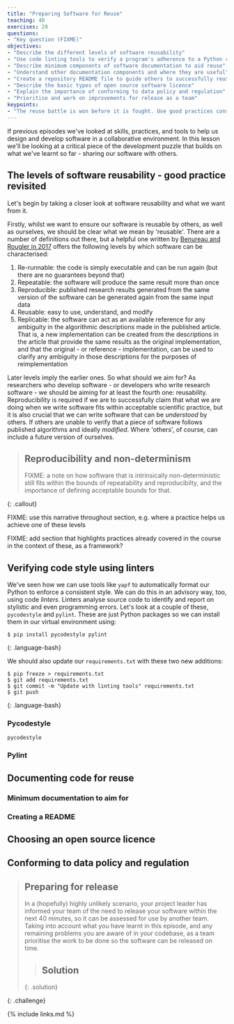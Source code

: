 ```yaml
---
title: "Preparing Software for Reuse"
teaching: 40
exercises: 20
questions:
- "Key question (FIXME)"
objectives:
- "Describe the different levels of software reusability"
- "Use code linting tools to verify a program's adherence to a Python coding style"
- "Describe minimum components of software documentation to aid reuse"
- "Understand other documentation components and where they are useful"
- "Create a repository README file to guide others to successfully reuse a program"
- "Describe the basic types of open source software licence"
- "Explain the importance of conforming to data policy and regulation"
- "Prioritise and work on improvements for release as a team"
keypoints:
- "The reuse battle is won before it is fought. Use good practices consistently throughout development and not just at the end."
---
```


If previous episodes we've looked at skills, practices, and tools to help us design and develop software in a collaborative environment. In this lesson we'll be looking at a critical piece of the development puzzle that builds on what we've learnt so far - sharing our software with others.


## The levels of software reusability - good practice revisited

Let's begin by taking a closer look at software reusability and what we want from it.

Firstly, whilst we want to ensure our software is reusable by others, as well as ourselves, we should be clear what we mean by 'reusable'. There are a number of definitions out there, but a helpful one written by [Benureau and Rougler in 2017](https://dx.doi.org/10.3389/fninf.2017.00069) offers the following levels by which software can be characterised:

1. Re-runnable: the code is simply executable and can be run again (but there are no guarantees beyond that)
2. Repeatable: the software will produce the same result more than once
3. Reproducible: published research results generated from the same version of the software can be generated again from the same input data
4. Reusable: easy to use, understand, and modify
5. Replicable: the software can act as an available reference for any ambiguity in the algorithmic descriptions made in the published article. That is, a new implementation can be created from the descriptions in the article that provide the same results as the original implementation, and that the original - or reference - implementation, can be used to clarify any ambiguity in those descriptions for the purposes of reimplementation

Later levels imply the earlier ones. So what should we aim for? As researchers who develop software - or developers who write research software - we should be aiming for at least the fourth one: reusability. Reproducibility is required if we are to successfully claim that what we are doing when we write software fits within acceptable scientific practice, but it is also crucial that we can write software that can be *understood* by others. If others are unable to verify that a piece of software follows published algorithms and ideally *modified*. Where 'others', of course, can include a future version of ourselves.

> ## Reproducibility and non-determinism
>
> FIXME: a note on how software that is intrinsically non-deterministic still fits within the bounds of repeatability and reproducibilty, and the importance of defining acceptable bounds for that.
>
{: .callout}

FIXME: use this narrative throughout section, e.g. where a practice helps us achieve one of these levels

FIXME: add section that highlights practices already covered in the course in the context of these, as a framework?

## Verifying code style using linters

We've seen how we can use tools like `yapf` to automatically format our Python to enforce a consistent style. We can do this in an advisory way, too, using code *linters*. Linters analyse source code to identify and report on stylistic and even programming errors. Let's look at a couple of these, `pycodestyle` and `pylint`. These are just Python packages so we can install them in our virtual environment using:

~~~
$ pip install pycodestyle pylint
~~~
{: .language-bash}

We should also update our `requirements.txt` with these two new additions:

~~~
$ pip freeze > requirements.txt
$ git add requirements.txt
$ git commit -m "Update with linting tools" requirements.txt
$ git push
~~~
{: .language-bash}

### Pycodestyle

`pycodestyle`


### Pylint


## Documenting code for reuse

### Minimum documentation to aim for

### Creating a README

## Choosing an open source licence

## Conforming to data policy and regulation

> ## Preparing for release
>
> In a (hopefully) highly unlikely scenario, your project leader has informed your team of the need to release your software within the next 40 minutes, so it can be assessed for use by another team. Taking into account what you have learnt in this episode, and any remaining problems you are aware of in your codebase, as a team prioritise the work to be done so the software can be released on time.
>
> > ## Solution
> {: .solution}
>
{: .challenge}

{% include links.md %}

